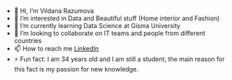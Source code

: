 - 👋 Hi, I’m Vildana Razumova
- 👀 I’m interested in Data and Beautiful stuff (Home interior and Fashion)
- 🌱 I’m currently learning Data Science at Gisma University
- 💞️ I’m looking to collaborate on IT teams and people from different countries
- 📫 How to reach me [LinkedIn](https://www.linkedin.com/in/vildanarazumova)
- ⚡ Fun fact: I am 34 years old and I am still a student, the main reason for this fact is my passion for new knowledge. 
<!---
VildanaRazumova/VildanaRazumova is a ✨ special ✨ repository because its `README.md` (this file) appears on your GitHub profile.
You can click the Preview link to take a look at your changes.
--->
